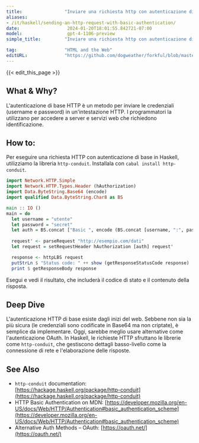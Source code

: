 ```yaml
---
title:                "Inviare una richiesta http con autenticazione di base"
aliases:
- /it/haskell/sending-an-http-request-with-basic-authentication/
date:                  2024-01-20T18:01:55.842721-07:00
model:                 gpt-4-1106-preview
simple_title:         "Inviare una richiesta http con autenticazione di base"

tag:                  "HTML and the Web"
editURL:              "https://github.com/dogweather/forkful/blob/master/content/it/haskell/sending-an-http-request-with-basic-authentication.md"
---
```


{{< edit_this_page >}}

## What & Why?
L'autenticazione di base HTTP è un metodo per inviare le credenziali (username e password) in un'intestazione HTTP. I programmatori la utilizzano per accedere a server e servizi web che richiedono identificazione.

## How to:
Per eseguire una richiesta HTTP con autenticazione di base in Haskell, utilizziamo la libreria `http-conduit`. Installala con `cabal install http-conduit`.

```Haskell
import Network.HTTP.Simple
import Network.HTTP.Types.Header (hAuthorization)
import Data.ByteString.Base64 (encode)
import qualified Data.ByteString.Char8 as BS

main :: IO ()
main = do
  let username = "utente"
  let password = "secret"
  let auth = BS.concat ["Basic ", encode (BS.concat [username, ":", password])]
  
  request' <- parseRequest "http://esempio.com/dati"
  let request = setRequestHeader hAuthorization [auth] request'

  response <- httpLBS request
  putStrLn $ "Status code: " ++ show (getResponseStatusCode response)
  print $ getResponseBody response
```

Esegui e vedi il risultato, che includerà il codice di stato e il contenuto della risposta.

## Deep Dive
L'autenticazione HTTP di base esiste dagli inizi del web. Sebbene non sia la più sicura (le credenziali sono codificate in Base64 ma non criptate), è semplice da implementare. Oggi, sarebbe meglio usare alternative come l'autenticazione OAuth. In Haskell, le richieste HTTP sfruttano le librerie come `http-conduit`, che gestiscono dettagli basso-livello come la connessione di rete e l'elaborazione delle risposte.

## See Also
- `http-conduit` documentation: [https://hackage.haskell.org/package/http-conduit](https://hackage.haskell.org/package/http-conduit)
- HTTP Basic Authentication on MDN: [https://developer.mozilla.org/en-US/docs/Web/HTTP/Authentication#basic_authentication_scheme](https://developer.mozilla.org/en-US/docs/Web/HTTP/Authentication#basic_authentication_scheme)
- Alternative Auth Methods – OAuth: [https://oauth.net/](https://oauth.net/)
